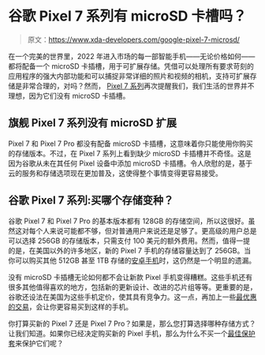 # 谷歌 Pixel 7 系列有 microSD 卡槽吗？

> 原文：<https://www.xda-developers.com/google-pixel-7-microsd/>

在一个完美的世界里，2022 年进入市场的每一部智能手机——无论价格如何——都将配备一个 microSD 卡插槽，用于可扩展存储。凭借可以处理所有要求苛刻的应用程序的强大内部功能和可以捕捉非常详细的照片和视频的相机，支持可扩展存储是非常合理的，对吗？然而， [Pixel 7 系列](https://www.xda-developers.com/google-pixel-7-pro/)再次提醒我们，我们生活的世界并不理想，因为它们没有 microSD 卡插槽。

## 旗舰 Pixel 7 系列没有 microSD 扩展

Pixel 7 和 Pixel 7 Pro 都没有配备 microSD 卡插槽，这意味着你只能使用你购买的存储版本。不过，在 Pixel 7 系列上看到缺少 microSD 卡插槽并不奇怪。这是因为谷歌从未在其任何 Pixel 设备中添加 microSD 卡插槽。令人欣慰的是，基于云的服务和存储选项现在更加普及，这使得整个事情变得更容易接受。

## 谷歌 Pixel 7 系列:买哪个存储变种？

谷歌 Pixel 7 和 Pixel 7 Pro 的基本版本都有 128GB 的存储空间，所以这很好。虽然这对每个人来说可能都不够，但对普通用户来说还是足够了。更高级的用户总是可以选择 256GB 的存储版本，只需支付 100 美元的额外费用。然而，值得一提的是，在美国以外的许多地区，新的 Pixel 7 手机的存储容量达到了 256GB。当你可以购买其他 512GB 甚至 1TB 存储的[安卓手机](https://www.xda-developers.com/best-android-phones/)时，这仍然是一个明显的遗漏。

没有 microSD 卡插槽无论如何都不会让新款 Pixel 手机变得糟糕。这些手机还有很多其他值得喜欢的地方，包括新的更新设计、改进的芯片组等等。更重要的是，谷歌还设法在美国为这些手机定价，使其具有竞争力。这一点，再加上一些[最优惠的交易](https://www.xda-developers.com/best-google-pixel-7-deals/)，会让你更容易买到这样的手机。

你打算买新的 Pixel 7 还是 Pixel 7 Pro？如果是，那么您打算选择哪种存储方式？让我们知道。如果你已经决定购买新的 Pixel 手机，那么为什么不买一个[最佳保护套](https://www.xda-developers.com/best-google-pixel-7-cases/)来保护它们呢？